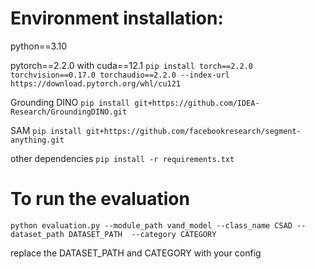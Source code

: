 # Environment installation:
python==3.10

pytorch==2.2.0 with cuda==12.1
```pip install torch==2.2.0 torchvision==0.17.0 torchaudio==2.2.0 --index-url https://download.pytorch.org/whl/cu121```

Grounding DINO
```pip install git+https://github.com/IDEA-Research/GroundingDINO.git```

SAM
```pip install git+https://github.com/facebookresearch/segment-anything.git```

other dependencies
```pip install -r requirements.txt```

# To run the evaluation
```python evaluation.py --module_path vand_model --class_name CSAD --dataset_path DATASET_PATH  --category CATEGORY```

replace the DATASET_PATH and CATEGORY with your config

